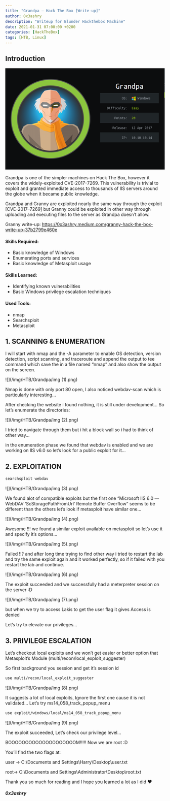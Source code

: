 ```yaml
---
title: "Grandpa — Hack The Box [Write-up]"
author: 0x3ashry
description: "Writeup for Blunder Hackthebox Machine"
date: 2021-01-31 07:00:00 +0200
categories: [HackTheBox]
tags: [HTB, Linux]
---
```


## Introduction

![](/img/HTB/Grandpa/Grandpa.png)

Grandpa is one of the simpler machines on Hack The Box, however it covers the widely-exploited CVE-2017–7269. This vulnerability is trivial to exploit and granted immediate access to thousands of IIS servers around the globe when it became public knowledge.

Grandpa and Granny are exploited nearly the same way through the exploit [CVE-2017–7269] but Granny could be exploited in other way through uploading and executing files to the server as Grandpa doesn’t allow.

Granny write-up: https://0x3ashry.medium.com/granny-hack-the-box-write-up-37b2799e460e


#### Skills Required:
- Basic knowledge of Windows
- Enumerating ports and services
- Basic knowledge of Metasploit usage

#### Skills Learned:
- Identifying known vulnerabilities
- Basic Windows privilege escalation techniques

#### Used Tools:
- nmap
- Searchsploit
- Metasploit


## 1. SCANNING & ENUMERATION

I will start with nmap and the -A parameter to enable OS detection, version detection, script scanning, and traceroute and append the output to tee command which save the in a file named “nmap” and also show the output on the screen.

![](/img/HTB/Grandpa/img (1).png)

Nmap is done with only port 80 open, I also noticed webdav-scan which is particularly interesting…

After checking the website i found nothing, it is still under development… So let’s enumerate the directories:

![](/img/HTB/Grandpa/img (2).png)

I tried to navigate through them but i hit a block wall so i had to think of other way…

in the enumeration phase we found that webdav is enabled and we are working on IIS v6.0 so let’s look for a public exploit for it…


## 2. EXPLOITATION

```bash
searchsploit webdav
```

![](/img/HTB/Grandpa/img (3).png)

We found alot of compatible exploits but the first one “Microsoft IIS 6.0 — WebDAV ‘ScStoragePathFromUrl’ Remote Buffer Overflow” seems to be different than the others let’s look if metasploit have similar one…

![](/img/HTB/Grandpa/img (4).png)

Awesome !!! we found a similar exploit available on metasploit so let’s use it and specify it’s options…

![](/img/HTB/Grandpa/img (5).png)

Failed !!? and after long time trying to find other way i tried to restart the lab and try the same exploit again and it worked perfectly, so if it failed with you restart the lab and continue.

![](/img/HTB/Grandpa/img (6).png)

The exploit succeeded and we successfully had a meterpreter session on the server :D

![](/img/HTB/Grandpa/img (7).png)

but when we try to access Lakis to get the user flag it gives Access is denied

Let’s try to elevate our privileges…


## 3. PRIVILEGE ESCALATION

Let’s checkout local exploits and we won’t get easier or better option that Metasploit’s Module (multi/recon/local_exploit_suggester)

So first background you session and get it’s session id

```bash
use multi/recon/local_exploit_suggester
```

![](/img/HTB/Grandpa/img (8).png)

It suggests a lot of local exploits, Ignore the first one cause it is not validated… Let’s try ms14_058_track_popup_menu

```Bash
use exploit/windows/local/ms14_058_track_popup_menu
```

![](/img/HTB/Grandpa/img (9).png)

The exploit succeeded, Let’s check our privilege level…

BOOOOOOOOOOOOOOOOOOOOM!!!!! Now we are root :D

You’ll find the two flags at:

user → C:\Documents and Settings\Harry\Desktop\user.txt

root→ C:\Documents and Settings\Administrator\Desktop\root.txt

Thank you so much for reading and I hope you learned a lot as I did ❤

#### ***0x3ashry***

